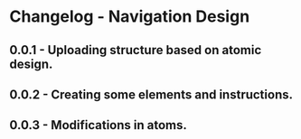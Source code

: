 # Changelog - Navigation Design
## 0.0.1 - Uploading structure based on atomic design.
## 0.0.2 - Creating some elements and instructions.
## 0.0.3 - Modifications in atoms.

